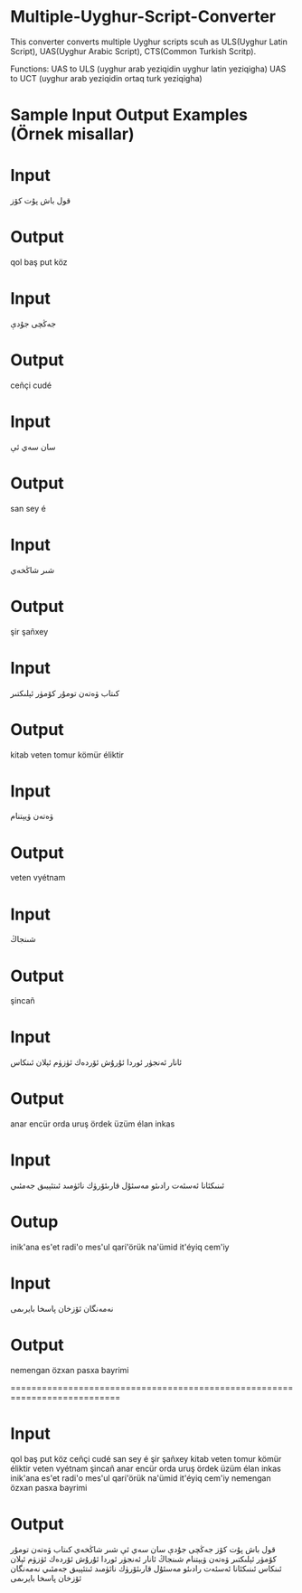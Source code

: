 # Multiple-Uyghur-Script-Converter
This converter converts multiple Uyghur scripts scuh as ULS(Uyghur Latin Script), UAS(Uyghur Arabic Script), CTS(Common Turkish Scritp).   

Functions:
	UAS to ULS (uyghur arab yeziqidin uyghur latin yeziqigha)
	UAS to UCT (uyghur arab yeziqidin ortaq turk yeziqigha)

# Sample Input Output Examples (Örnek misallar)

# Input
قول باش پۇت كۆز
# Output
qol baş put köz

# Input
جەڭچى جۇدې
# Output
ceñçi cudé

# Input
سان سەي ئې
# Output
san sey é

# Input
شىر شاڭخەي
# Output
şir şañxey

# Input
كىتاب ۋەتەن تومۇر  كۆمۈر ئېلىكتىر
# Output
kitab veten tomur  kömür éliktir

# Input
ۋەتەن ۋيېتنام
# Output
veten vyétnam

# Input
شىنجاڭ

# Output
şincañ

# Input
ئانار ئەنجۈر ئوردا ئۇرۇش  ئۆردەك ئۈزۈم ئېلان ئىنكاس

# Output
anar encür orda uruş  ördek üzüm élan inkas

# Input
ئىنىكئانا ئەسئەت رادىئو مەسئۇل قارىئۆرۈك نائۈمىد  ئىتئېيىق جەمئىي
# Outup
inik'ana es'et radi'o mes'ul qari'örük na'ümid  it'éyiq cem'iy

# Input
نەمەنگان ئۆزخان پاسخا بايرىمى

# Output
nemengan özxan pasxa bayrimi

===========================================================================

# Input
qol baş put köz ceñçi cudé san sey é şir şañxey kitab veten tomur  kömür éliktir veten vyétnam şincañ anar encür orda uruş  ördek üzüm élan inkas inik'ana es'et radi'o mes'ul qari'örük na'ümid  it'éyiq cem'iy nemengan özxan pasxa bayrimi

# Output
قول باش پۇت كۆز جەڭچى جۇدې سان سەي ئې شىر شاڭخەي كىتاب ۋەتەن تومۇر  كۆمۈر ئېلىكتىر ۋەتەن ۋيېتنام شىنجاڭ ئانار ئەنجۈر ئوردا ئۇرۇش  ئۆردەك ئۈزۈم ئېلان ئىنكاس ئىنىكئانا ئەسئەت رادىئو مەسئۇل قارىئۆرۈك نائۈمىد  ئىتئېيىق جەمئىي نەمەنگان ئۆزخان پاسخا بايرىمى
